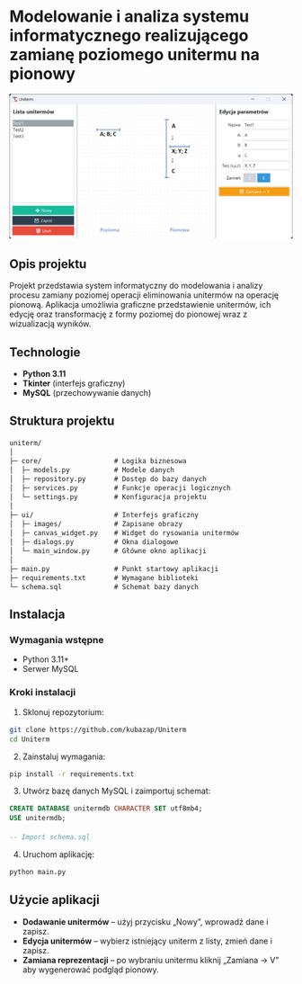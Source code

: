 # Modelowanie i analiza systemu informatycznego realizującego zamianę poziomego unitermu na pionowy

![Podgląd głównego okna aplikacji](ui/images/MainWindow.png)

## Opis projektu

Projekt przedstawia system informatyczny do modelowania i analizy procesu zamiany poziomej operacji eliminowania unitermów na operację pionową. Aplikacja umożliwia graficzne przedstawienie unitermów, ich edycję oraz transformację z formy poziomej do pionowej wraz z wizualizacją wyników.

## Technologie

* **Python 3.11**
* **Tkinter** (interfejs graficzny)
* **MySQL** (przechowywanie danych)

## Struktura projektu

```
uniterm/
│
├─ core/                  # Logika biznesowa
│  ├─ models.py           # Modele danych
│  ├─ repository.py       # Dostęp do bazy danych
│  ├─ services.py         # Funkcje operacji logicznych
│  └─ settings.py         # Konfiguracja projektu
│
├─ ui/                    # Interfejs graficzny
│  ├─ images/             # Zapisane obrazy
│  ├─ canvas_widget.py    # Widget do rysowania unitermów
│  ├─ dialogs.py          # Okna dialogowe
│  └─ main_window.py      # Główne okno aplikacji
│
├─ main.py                # Punkt startowy aplikacji
├─ requirements.txt       # Wymagane biblioteki
└─ schema.sql             # Schemat bazy danych
```

## Instalacja

### Wymagania wstępne

* Python 3.11+
* Serwer MySQL

### Kroki instalacji

1. Sklonuj repozytorium:

```bash
git clone https://github.com/kubazap/Uniterm
cd Uniterm
```

2. Zainstaluj wymagania:

```bash
pip install -r requirements.txt
```

3. Utwórz bazę danych MySQL i zaimportuj schemat:

```sql
CREATE DATABASE unitermdb CHARACTER SET utf8mb4;
USE unitermdb;

-- Import schema.sql
```

4. Uruchom aplikację:

```bash
python main.py
```

## Użycie aplikacji

* **Dodawanie unitermów** – użyj przycisku „Nowy”, wprowadź dane i zapisz.
* **Edycja unitermów** – wybierz istniejący uniterm z listy, zmień dane i zapisz.
* **Zamiana reprezentacji** – po wybraniu unitermu kliknij „Zamiana → V” aby wygenerować podgląd pionowy.
